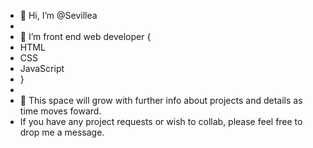 - 👋 Hi, I’m @Sevillea
- 
- 👀 I’m front end web developer {
-   HTML
-   CSS
-   JavaScript
-   }
-   
- 🌱 This space will grow with further info about projects and details as time moves foward. 
- If you have any project requests or wish to collab, please feel free to drop me a message. 
